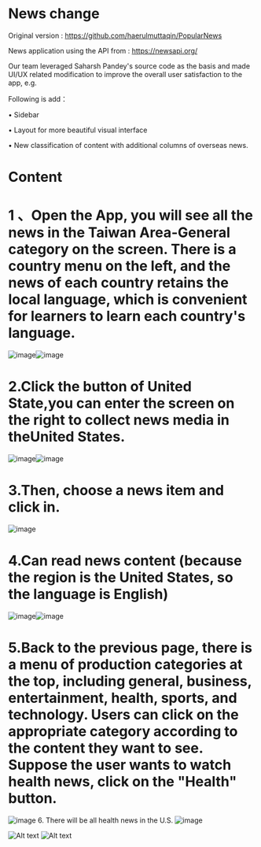 # News change
Original version : https://github.com/haerulmuttaqin/PopularNews

News application using the API from : https://newsapi.org/

Our team leveraged Saharsh Pandey's source code as the basis and made UI/UX related modification to improve the overall user satisfaction to the app, e.g.

Following is add：

• Sidebar

• Layout for more beautiful visual interface

• New classification of content with additional columns of overseas news.

# Content
# 1 、Open the App, you will see all the news in the Taiwan Area-General category on the screen. There is a country menu on the left, and the news of each country retains the local language, which is convenient for learners to learn each country's language.

![image](https://raw.githubusercontent.com/Emily-Weng/Android_News_App/main/images/%E5%9C%961.png)![image](https://raw.githubusercontent.com/Emily-Weng/Android_News_App/main/images/Screenshot-NewsApp-Copy.png)


# 2.Click the button of United State,you can enter the screen on the right to collect news media in theUnited States.
![image](https://github.com/Emily-Weng/Android_News_App/blob/main/images/%E8%9E%A2%E5%B9%95%E6%93%B7%E5%8F%96%E7%95%AB%E9%9D%A2%202022-03-31%20200239.png)![image](https://github.com/Emily-Weng/Android_News_App/blob/main/images/%E8%9E%A2%E5%B9%95%E6%93%B7%E5%8F%96%E7%95%AB%E9%9D%A2%202022-03-31%20200255.png)

# 3.Then, choose a news item and click in.

![image](https://github.com/Emily-Weng/Android_News_App/blob/main/images/%E8%9E%A2%E5%B9%95%E6%93%B7%E5%8F%96%E7%95%AB%E9%9D%A2%202022-03-31%20200337.png)

# 4.Can read news content (because the region is the United States, so the language is English)

![image](https://github.com/Emily-Weng/Android_News_App/blob/main/images/%E8%9E%A2%E5%B9%95%E6%93%B7%E5%8F%96%E7%95%AB%E9%9D%A2%202022-03-31%20200351.png)![image](https://github.com/Emily-Weng/Android_News_App/blob/main/images/%E8%9E%A2%E5%B9%95%E6%93%B7%E5%8F%96%E7%95%AB%E9%9D%A2%202022-03-31%20200404.png)

# 5.Back to the previous page, there is a menu of production categories at the top, including general, business, entertainment, health, sports, and technology. Users can click on the appropriate category according to the content they want to see. Suppose the user wants to watch health news, click on the "Health" button.

![image](https://github.com/Emily-Weng/Android_News_App/blob/main/images/%E8%9E%A2%E5%B9%95%E6%93%B7%E5%8F%96%E7%95%AB%E9%9D%A2%202022-03-31%20200420.png)
6. There will be all health news in the U.S.
![image](https://github.com/Emily-Weng/Android_News_App/blob/main/images/%E8%9E%A2%E5%B9%95%E6%93%B7%E5%8F%96%E7%95%AB%E9%9D%A2%202022-03-31%20200438.png)




![Alt text](https://i.imgur.com/nVazuRG.png "News API(photo 2)")
![Alt text](https://i.imgur.com/JPADnPl.png "News API(photo 3)")

